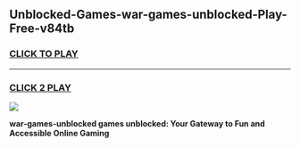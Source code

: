 
## Unblocked-Games-war-games-unblocked-Play-Free-v84tb
<h3>
<a href="https://premium76.site?title=war-games-unblocked&ref=17A">CLICK TO PLAY</a></h3>
<hr>

<h3>
<a href="https://premium76.site?title=war-games-unblocked&ref=17A">CLICK 2 PLAY</a>
  
</h3>

<a href="https://premium76.site?title=war-games-unblocked&ref=17A"><img src="https://clearcache.store/games.png"></a>


**war-games-unblocked games unblocked: Your Gateway to Fun and Accessible Online Gaming**
